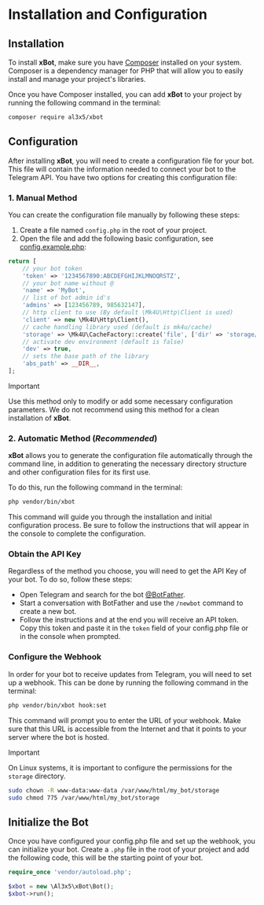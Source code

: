 # Installation and Configuration


## Installation

To install **xBot**, make sure you have [Composer](https://getcomposer.org/) installed on your system. Composer is a dependency manager for PHP that will allow you to easily install and manage your project's libraries.

Once you have Composer installed, you can add **xBot** to your project by running the following command in the terminal:

```bash
composer require al3x5/xbot
```


## Configuration

After installing **xBot**, you will need to create a configuration file for your bot. This file will contain the information needed to connect your bot to the Telegram API. You have two options for creating this configuration file:

### 1. Manual Method

You can create the configuration file manually by following these steps:

1. Create a file named `config.php` in the root of your project.
2. Open the file and add the following basic configuration, see [config.example.php](https://github.com/alexsandrov16/xbot/blob/main/config.example.php):

```php
return [
    // your bot token
    'token' => '1234567890:ABCDEFGHIJKLMNOQRSTZ',
    // your bot name without @
    'name' => 'MyBot',
    // list of bot admin id's
    'admins' => [123456789, 985632147],
    // http client to use (By default \Mk4U\Http\Client is used)
    'client' => new \Mk4U\Http\Client(),
    // cache handling library used (default is mk4u/cache)
    'storage' => \Mk4U\CacheFactory::create('file', ['dir' => 'storage/cache', 'ttl' => 300]),
    // activate dev environment (default is false)
    'dev' => true,
    // sets the base path of the library
    'abs_path' => __DIR__,
];
```

> [!IMPORTANT]
> Use this method only to modify or add some necessary configuration parameters.
> We do not recommend using this method for a clean installation of **xBot**.

### 2. Automatic Method (**_Recommended_**)

**xBot** allows you to generate the configuration file automatically through the command line, in addition to generating the necessary directory structure and other configuration files for its first use.

To do this, run the following command in the terminal:

```bash
php vendor/bin/xbot
```

This command will guide you through the installation and initial configuration process. Be sure to follow the instructions that will appear in the console to complete the configuration.


### Obtain the API Key

Regardless of the method you choose, you will need to get the API Key of your bot. To do so, follow these steps:

- Open Telegram and search for the bot [@BotFather](https://t.me/BotFather).
- Start a conversation with BotFather and use the `/newbot` command to create a new bot.
- Follow the instructions and at the end you will receive an API token. Copy this token and paste it in the `token` field of your config.php file or in the console when prompted.


### Configure the Webhook

In order for your bot to receive updates from Telegram, you will need to set up a webhook. This can be done by running the following command in the terminal:

```bash
php vendor/bin/xbot hook:set
```

This command will prompt you to enter the URL of your webhook. Make sure that this URL is accessible from the Internet and that it points to your server where the bot is hosted.

> [!IMPORTANT]
> On Linux systems, it is important to configure the permissions for the `storage` directory.

```bash
sudo chown -R www-data:www-data /var/www/html/my_bot/storage
sudo chmod 775 /var/www/html/my_bot/storage
```

## Initialize the Bot

Once you have configured your config.php file and set up the webhook, you can initialize your bot. Create a `.php` file in the root of your project and add the following code, this will be the starting point of your bot.

```php
require_once 'vendor/autoload.php';

$xbot = new \Al3x5\xBot\Bot();
$xbot->run();
```